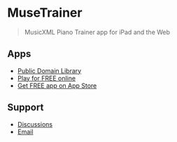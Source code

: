 # MuseTrainer

> MusicXML Piano Trainer app for iPad and the Web

## Apps

- [Public Domain Library][4]
- [Play for FREE online][0]
- [Get FREE app on App Store][3]

## Support

- [Discussions][1]
- [Email][2]




[0]: https://app.musetrainer.com
[1]: https://github.com/musetrainer/musetrainer/discussions
[2]: mailto:hi@musetrainer.com
[3]: https://apps.apple.com/vn/app/musetrainer/id1663700878
[4]: https://musetrainer.com/library
